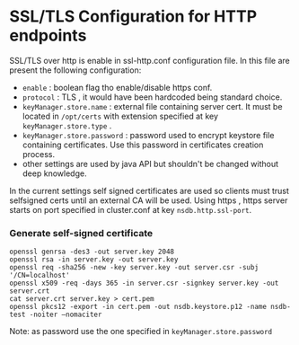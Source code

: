 # SSL/TLS Configuration for HTTP endpoints

SSL/TLS over http is enable in ssl-http.conf configuration file.
In this file are present the following configuration:
- ` enable ` : boolean flag tho enable/disable https conf.
- ` protocol ` : TLS , it would have been hardcoded being standard choice.
- `keyManager.store.name` : external file containing server cert. It must be located in `/opt/certs` with extension specified at key `keyManager.store.type` .
- `keyManager.store.password` : password used to encrypt keystore file containing certificates. Use this password in certificates creation process.
- other settings are used by java API but shouldn't be changed without deep knowledge.

In the current settings self signed certificates are used so clients must trust selfsigned certs until an external CA will be used.
Using https , https server starts on port specified in cluster.conf at key `nsdb.http.ssl-port`.

### Generate self-signed certificate
```
openssl genrsa -des3 -out server.key 2048
openssl rsa -in server.key -out server.key
openssl req -sha256 -new -key server.key -out server.csr -subj '/CN=localhost'
openssl x509 -req -days 365 -in server.csr -signkey server.key -out server.crt
cat server.crt server.key > cert.pem
openssl pkcs12 -export -in cert.pem -out nsdb.keystore.p12 -name nsdb-test -noiter –nomaciter
```
Note: as password use the one specified in `keyManager.store.password`